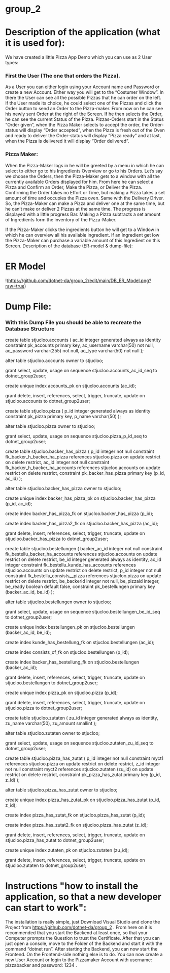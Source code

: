 # group_2

# Description of the application (what it is used for):
We have created a little Pizza App Demo which you can use as 2 User types: 

 ### First the User (The one that orders the Pizza). 

As a User you can either login using your Account name and Password or create a new Account. Either way you will get to the “Costumer Window”. In there the User can see all the possible Pizzas that he can order on the left. If the User made its choice, he could select one of the Pizzas and click the Order button to send an Order to the Pizza-maker. From now on he can see his newly sent Order at the right of the Screen. If he then selects the Order, he can see the current Status of the Pizza. Pizzas-Orders start in the Status “Order given”, when the Pizza Maker selects to accept the order, the Order-status will display “Order accepted”, when the Pizza is fresh out of the Oven and ready to deliver the Order-status will display “Pizza ready” and at last, when the Pizza is delivered it will display “Order delivered”.

### Pizza Maker: 
When the Pizza-Maker logs in he will be greeted by a menu in which he can select to either go to his Ingredients Overview or go to his Orders. 
Let’s say we choose the Orders, then the Pizza-Maker gets to a window with all the currently available Orders displayed for him. From here he can select a Pizza and Confirm an Order, Make the Pizza, or Deliver the Pizza. Confirming the Order takes no Effort or Time, but making a Pizza takes a set amount of time and occupies the Pizza oven. Same with the Delivery Driver. So, the Pizza-Maker can make a Pizza and deliver one at the same time, but he can’t make or deliver 2 Pizzas at the same time. The progress is displayed with a little progress Bar. Making a Pizza subtracts a set amount of Ingredients form the inventory of the Pizza-Maker. 

If the Pizza-Maker clicks the ingredients button he will get to a Window in which he can overview all his available ingredient. If an Ingredient get low the Pizza-Maker can purchase a variable amount of this Ingredient on this Screen. 
Description of the database (ER-model & dump-file):

# ER Model
!(https://github.com/dotnet-da/group_2/edit/main/DB_ER_Model.png?raw=true)

# Dump File: 
### With this Dump File you should be able to recreate the Database Structure

create table stjucloo.accounts
(
    ac_id       integer generated always as identity
        constraint pk_accounts
            primary key,
    ac_username varchar(50)  not null,
    ac_password varchar(255) not null,
    ac_type     varchar(50)  not null
);

alter table stjucloo.accounts
    owner to stjucloo;

grant select, update, usage on sequence stjucloo.accounts_ac_id_seq to dotnet_group2user;

create unique index accounts_pk
    on stjucloo.accounts (ac_id);

grant delete, insert, references, select, trigger, truncate, update on stjucloo.accounts to dotnet_group2user;

create table stjucloo.pizza
(
    p_id   integer generated always as identity
        constraint pk_pizza
            primary key,
    p_name varchar(50)
);

alter table stjucloo.pizza
    owner to stjucloo;

grant select, update, usage on sequence stjucloo.pizza_p_id_seq to dotnet_group2user;

create table stjucloo.backer_has_pizza
(
    p_id  integer not null
        constraint fk_backer_h_backer_ha_pizza
            references stjucloo.pizza
            on update restrict on delete restrict,
    ac_id integer not null
        constraint fk_backer_h_backer_ha_accounts
            references stjucloo.accounts
            on update restrict on delete restrict,
    constraint pk_backer_has_pizza
        primary key (p_id, ac_id)
);

alter table stjucloo.backer_has_pizza
    owner to stjucloo;

create unique index backer_has_pizza_pk
    on stjucloo.backer_has_pizza (p_id, ac_id);

create index backer_has_pizza_fk
    on stjucloo.backer_has_pizza (p_id);

create index backer_has_pizza2_fk
    on stjucloo.backer_has_pizza (ac_id);

grant delete, insert, references, select, trigger, truncate, update on stjucloo.backer_has_pizza to dotnet_group2user;

create table stjucloo.bestellungen
(
    backer_ac_id integer not null
        constraint fk_bestellu_backer_ha_accounts
            references stjucloo.accounts
            on update restrict on delete restrict,
    be_id        integer generated always as identity,
    ac_id        integer
        constraint fk_bestellu_kunde_has_accounts
            references stjucloo.accounts
            on update restrict on delete restrict,
    p_id         integer not null
        constraint fk_bestellu_consists__pizza
            references stjucloo.pizza
            on update restrict on delete restrict,
    be_backerid  integer not null,
    be_pizzaid   integer,
    be_ready     boolean default false,
    constraint pk_bestellungen
        primary key (backer_ac_id, be_id)
);

alter table stjucloo.bestellungen
    owner to stjucloo;

grant select, update, usage on sequence stjucloo.bestellungen_be_id_seq to dotnet_group2user;

create unique index bestellungen_pk
    on stjucloo.bestellungen (backer_ac_id, be_id);

create index kunde_has_bestellung_fk
    on stjucloo.bestellungen (ac_id);

create index consists_of_fk
    on stjucloo.bestellungen (p_id);

create index backer_has_bestellung_fk
    on stjucloo.bestellungen (backer_ac_id);

grant delete, insert, references, select, trigger, truncate, update on stjucloo.bestellungen to dotnet_group2user;

create unique index pizza_pk
    on stjucloo.pizza (p_id);

grant delete, insert, references, select, trigger, truncate, update on stjucloo.pizza to dotnet_group2user;

create table stjucloo.zutaten
(
    zu_id     integer generated always as identity,
    zu_name   varchar(50),
    zu_amount smallint
);

alter table stjucloo.zutaten
    owner to stjucloo;

grant select, update, usage on sequence stjucloo.zutaten_zu_id_seq to dotnet_group2user;

create table stjucloo.pizza_has_zutat
(
    p_id integer not null
        constraint myct1
            references stjucloo.pizza
            on update restrict on delete restrict,
    z_id integer not null
        constraint myct2
            references stjucloo.zutaten (zu_id)
            on update restrict on delete restrict,
    constraint pk_pizza_has_zutat
        primary key (p_id, z_id)
);

alter table stjucloo.pizza_has_zutat
    owner to stjucloo;

create unique index pizza_has_zutat_pk
    on stjucloo.pizza_has_zutat (p_id, z_id);

create index pizza_has_zutat_fk
    on stjucloo.pizza_has_zutat (p_id);

create index pizza_has_zutat2_fk
    on stjucloo.pizza_has_zutat (z_id);

grant delete, insert, references, select, trigger, truncate, update on stjucloo.pizza_has_zutat to dotnet_group2user;

create unique index zutaten_pk
    on stjucloo.zutaten (zu_id);

grant delete, insert, references, select, trigger, truncate, update on stjucloo.zutaten to dotnet_group2user;

# Instructions "how to install the application, so that a new developer can start to work":
The installation is really simple, just Download Visual Studio and clone the Project from https://github.com/dotnet-da/group_2 . From here on it is recommended that you start the Backend at least once, so that your Computer prompts the Question to trust the Certificate. After that you can just open a console, move to the Folder of the Backend and start it with the command “dotnet run”. 
After starting the Backend, you can now start the Frontend. On the Frontend-side nothing else is to do. You can now create a new User Account or login to the Pizzamaker Account with username: pizzabacker and password: 1234 . 

 
